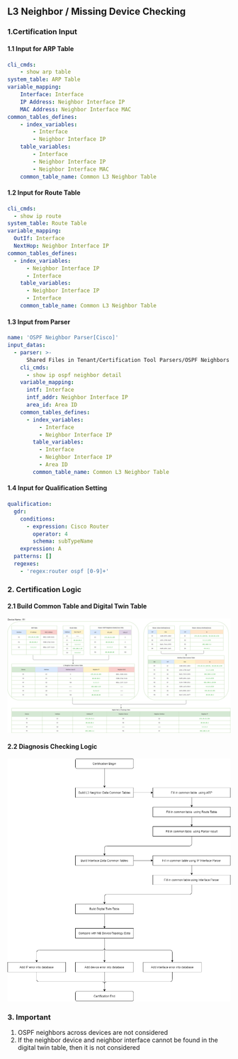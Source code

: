 ## L3 Neighbor / Missing Device Checking

### 1.Certification Input
#### 1.1 Input for ARP Table
```yaml
cli_cmds:
    - show arp table
system_table: ARP Table
variable_mapping:
    Interface: Interface
    IP Address: Neighbor Interface IP
    MAC Address: Neighbor Interface MAC
common_tables_defines:
    - index_variables:
        - Interface
        - Neighbor Interface IP
    table_variables:
        - Interface
        - Neighbor Interface IP
        - Neighbor Interface MAC
    common_table_name: Common L3 Neighbor Table
```

#### 1.2 Input for Route Table
```yaml
cli_cmds:
  - show ip route
system_table: Route Table
variable_mapping:
  OutIf: Interface
  NextHop: Neighbor Interface IP
common_tables_defines:
  - index_variables:
      - Neighbor Interface IP
      - Interface
    table_variables:
      - Neighbor Interface IP
      - Interface
    common_table_name: Common L3 Neighbor Table
```

#### 1.3 Input from Parser
```yaml
name: 'OSPF Neighbor Parser[Cisco]'
input_datas:
  - parser: >-
      Shared Files in Tenant/Certification Tool Parsers/OSPF Neighbors Detail [Cisco IOS]
    cli_cmds:
      - show ip ospf neighbor detail
    variable_mapping:
      intf: Interface
      intf_addr: Neighbor Interface IP
      area_id: Area ID
    common_tables_defines:
      - index_variables:
          - Interface
          - Neighbor Interface IP
        table_variables:
          - Interface
          - Neighbor Interface IP
          - Area ID
        common_table_name: Common L3 Neighbor Table
```

#### 1.4 Input for Qualification Setting
```yaml
qualification:
  gdr:
    conditions:
      - expression: Cisco Router
        operator: 4
        schema: subTypeName
    expression: A
  patterns: []
  regexes:
    - 'regex:router ospf [0-9]+'
```

### 2. Certification Logic

#### 2.1 Build Common Table and Digital Twin Table

![BuildDigitalTwin](https://github.com/PlatformCertification/Certification-IEv10.0/blob/main/Platform%20Certification%20Guidance/images/L3%20Neighbor%20-%20Build%20Degitial%20Twin.png)

#### 2.2 Diagnosis Checking Logic

![CheckingLogic](https://github.com/PlatformCertification/Certification-IEv10.0/blob/main/Platform%20Certification%20Guidance/images/Certification-Diagnosis%20Logic%20Checking.png)

### 3. Important
1. OSPF neighbors across devices are not considered
2. If the neighbor device and neighbor interface cannot be found in the digital twin table, then it is not considered
